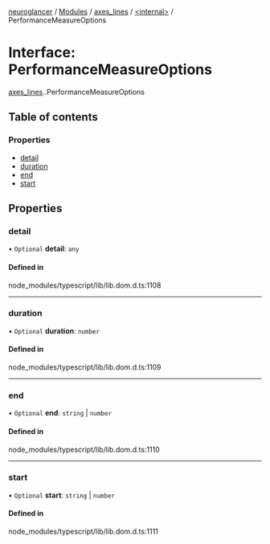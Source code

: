 [neuroglancer](../README.md) / [Modules](../modules.md) / [axes\_lines](../modules/axes_lines.md) / [<internal\>](../modules/axes_lines._internal_.md) / PerformanceMeasureOptions

# Interface: PerformanceMeasureOptions

[axes_lines](../modules/axes_lines.md).[<internal>](../modules/axes_lines._internal_.md).PerformanceMeasureOptions

## Table of contents

### Properties

- [detail](axes_lines._internal_.PerformanceMeasureOptions.md#detail)
- [duration](axes_lines._internal_.PerformanceMeasureOptions.md#duration)
- [end](axes_lines._internal_.PerformanceMeasureOptions.md#end)
- [start](axes_lines._internal_.PerformanceMeasureOptions.md#start)

## Properties

### detail

• `Optional` **detail**: `any`

#### Defined in

node_modules/typescript/lib/lib.dom.d.ts:1108

___

### duration

• `Optional` **duration**: `number`

#### Defined in

node_modules/typescript/lib/lib.dom.d.ts:1109

___

### end

• `Optional` **end**: `string` \| `number`

#### Defined in

node_modules/typescript/lib/lib.dom.d.ts:1110

___

### start

• `Optional` **start**: `string` \| `number`

#### Defined in

node_modules/typescript/lib/lib.dom.d.ts:1111
